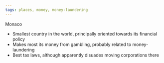```yaml
---
tags: places, money, money-laundering
---
```


Monaco

- Smallest country in the world, principally oriented towards its financial
  policy
- Makes most its money from gambling, probably related to money-laundering
- Best tax laws, although apparently disuades moving corporations there
